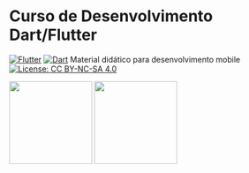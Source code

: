 # Curso de Desenvolvimento Dart/Flutter
[![Flutter](https://img.shields.io/badge/Flutter-3.16.0-02569B?style=plastic&logo=flutter&logoColor=white&borderRadius=20)](https://flutter.dev)
[![Dart](https://img.shields.io/badge/Dart-3.3.0-0175C2?style=plastic&logo=dart&logoColor=white&borderRadius=20)](https://dart.dev)
Material didático para desenvolvimento mobile
[![License: CC BY-NC-SA 4.0](https://img.shields.io/badge/License-CC%20BY--NC--SA%204.0-lightgrey.svg)](https://creativecommons.org/licenses/by-nc-sa/4.0/)


[<img src="https://dart.dev/assets/img/logo/dart-logo-for-shares.png" width="150">](URL_PARA_DART_AQUI)
[<img src="https://storage.googleapis.com/cms-storage-bucket/c823e53b3a1a7b0d36a9.png" width="150">](URL_PARA_FLUTTER_AQUI)
